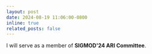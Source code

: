 ```yaml
---
layout: post
date: 2024-08-19 11:06:00-0800
inline: true
related_posts: false
---
```


I will serve as a member of **SIGMOD'24 ARI Committee**.
